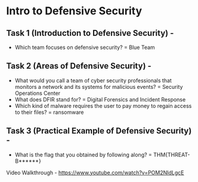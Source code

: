 # Intro to Defensive Security

## Task 1 (Introduction to Defensive Security) -
* Which team focuses on defensive security?
 = Blue Team
 
## Task 2 (Areas of Defensive Security) - 
* What would you call a team of cyber security professionals that monitors a network and its systems for malicious events?
 = Security Operations Center
* What does DFIR stand for?
 = Digital Forensics and Incident Response
* Which kind of malware requires the user to pay money to regain access to their files?
 = ransomware

## Task 3 (Practical Example of Defensive Security) - 
* What is the flag that you obtained by following along?
    = THM{THREAT-B******}

Video Walkthrough - https://www.youtube.com/watch?v=POM2NIdLgcE